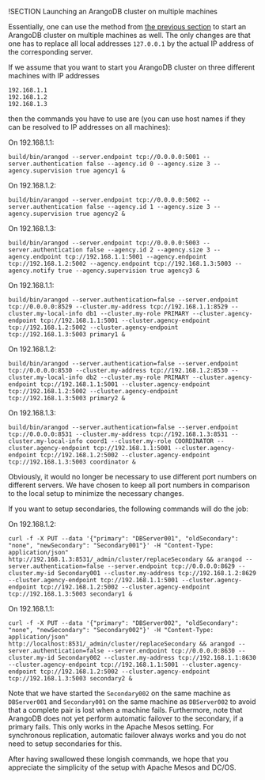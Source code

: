 !SECTION Launching an ArangoDB cluster on multiple machines

Essentially, one can use the method from [the previous
section](Local.md) to start an ArangoDB cluster on multiple machines as
well. The only changes are that one has to replace all local addresses `127.0.0.1` by the actual IP address of the corresponding server.

If we assume that you want to start you ArangoDB cluster on three different machines with IP addresses

```
192.168.1.1
192.168.1.2
192.168.1.3
```

then the commands you have to use are (you can use host names if they can be resolved to IP addresses on all machines):

On 192.168.1.1:

```
build/bin/arangod --server.endpoint tcp://0.0.0.0:5001 --server.authentication false --agency.id 0 --agency.size 3 --agency.supervision true agency1 &
```

On 192.168.1.2:

```
build/bin/arangod --server.endpoint tcp://0.0.0.0:5002 --server.authentication false --agency.id 1 --agency.size 3 --agency.supervision true agency2 &
```

On 192.168.1.3:

```
build/bin/arangod --server.endpoint tcp://0.0.0.0:5003 --server.authentication false --agency.id 2 --agency.size 3 --agency.endpoint tcp://192.168.1.1:5001 --agency.endpoint tcp://192.168.1.2:5002 --agency.endpoint tcp://192.168.1.3:5003 --agency.notify true --agency.supervision true agency3 &
```

On 192.168.1.1:
```
build/bin/arangod --server.authentication=false --server.endpoint tcp://0.0.0.0:8529 --cluster.my-address tcp://192.168.1.1:8529 --cluster.my-local-info db1 --cluster.my-role PRIMARY --cluster.agency-endpoint tcp://192.168.1.1:5001 --cluster.agency-endpoint tcp://192.168.1.2:5002 --cluster.agency-endpoint tcp://192.168.1.3:5003 primary1 &
```

On 192.168.1.2:
```
build/bin/arangod --server.authentication=false --server.endpoint tcp://0.0.0.0:8530 --cluster.my-address tcp://192.168.1.2:8530 --cluster.my-local-info db2 --cluster.my-role PRIMARY --cluster.agency-endpoint tcp://192.168.1.1:5001 --cluster.agency-endpoint tcp://192.168.1.2:5002 --cluster.agency-endpoint tcp://192.168.1.3:5003 primary2 &
```

On 192.168.1.3:
```
build/bin/arangod --server.authentication=false --server.endpoint tcp://0.0.0.0:8531 --cluster.my-address tcp://192.168.1.3:8531 --cluster.my-local-info coord1 --cluster.my-role COORDINATOR --cluster.agency-endpoint tcp://192.168.1.1:5001 --cluster.agency-endpoint tcp://192.168.1.2:5002 --cluster.agency-endpoint tcp://192.168.1.3:5003 coordinator &
```

Obviously, it would no longer be necessary to use different port numbers on different servers. We have chosen to keep all port numbers in comparison to the local setup to minimize the necessary changes.

If you want to setup secondaries, the following commands will do the job:

On 192.168.1.2:

    curl -f -X PUT --data '{"primary": "DBServer001", "oldSecondary": "none", "newSecondary": "Secondary001"}' -H "Content-Type: application/json" http://192.168.1.3:8531/_admin/cluster/replaceSecondary && arangod --server.authentication=false --server.endpoint tcp://0.0.0.0:8629 --cluster.my-id Secondary001 --cluster.my-address tcp://192.168.1.2:8629 --cluster.agency-endpoint tcp://192.168.1.1:5001 --cluster.agency-endpoint tcp://192.168.1.2:5002 --cluster.agency-endpoint tcp://192.168.1.3:5003 secondary1 &

On 192.168.1.1:

    curl -f -X PUT --data '{"primary": "DBServer002", "oldSecondary": "none", "newSecondary": "Secondary002"}' -H "Content-Type: application/json" http://localhost:8531/_admin/cluster/replaceSecondary && arangod --server.authentication=false --server.endpoint tcp://0.0.0.0:8630 --cluster.my-id Secondary002 --cluster.my-address tcp://192.168.1.1:8630 --cluster.agency-endpoint tcp://192.168.1.1:5001 --cluster.agency-endpoint tcp://192.168.1.2:5002 --cluster.agency-endpoint tcp://192.168.1.3:5003 secondary2 &

Note that we have started the `Secondary002` on the same machine as `DBServer001` and `Secondary001` on the same machine as `DBServer002` to avoid that a complete pair is lost when a machine fails. Furthermore, note that ArangoDB does not yet perform automatic failover to the secondary, if a primary fails. This only works in the Apache Mesos setting. For synchronous replication, automatic failover always works and you do not need to setup secondaries for this.

After having swallowed these longish commands, we hope that you appreciate the simplicity of the setup with Apache Mesos and DC/OS.

